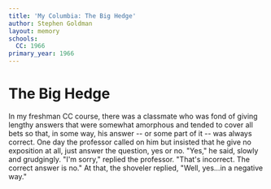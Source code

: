 ```yaml
---
title: 'My Columbia: The Big Hedge'
author: Stephen Goldman
layout: memory
schools:
  CC: 1966
primary_year: 1966
---
```

# The Big Hedge

In my freshman CC course, there was a classmate who was fond of giving lengthy answers that were somewhat amorphous and tended to cover all bets so that, in some way, his answer -- or some part of it -- was always correct.  One day the professor called on him but insisted that he give no exposition at all, just answer the question, yes or no.  "Yes," he said, slowly and grudgingly.  "I'm sorry," replied the professor.  "That's incorrect.  The correct answer is no." At that, the shoveler replied, "Well, yes...in a negative way."
